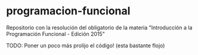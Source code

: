 # programacion-funcional
Repositorio con la resolución del obligatorio de la materia "Introducción a la Programación Funcional - Edición 2015"


TODO: Poner un poco más prolijo el código! (esta bastante flojo)
